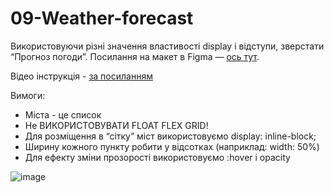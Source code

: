 # 09-Weather-forecast

Використовуючи різні значення властивості display і відступи, зверстати “Прогноз погоди”. Посилання на макет в Figma — [ось тут](https://www.youtube.com/watch?v=g9O7boOJzq4).

Відео інструкція - [за посиланням](https://www.youtube.com/watch?v=g9O7boOJzq4)

Вимоги:

- Міста - це список
- Не ВИКОРИСТОВУВАТИ FLOAT FLEX GRID!
- Для розміщення в “сітку” міст використовуємо display: inline-block;
- Ширину кожного пункту робити у відсотках (наприклад: width: 50%)
- Для ефекту зміни прозорості використовуємо :hover і opacity

![image](https://user-images.githubusercontent.com/116391131/198875297-3b8b6a1d-5aee-49c6-8218-a8601fc177e4.png)
